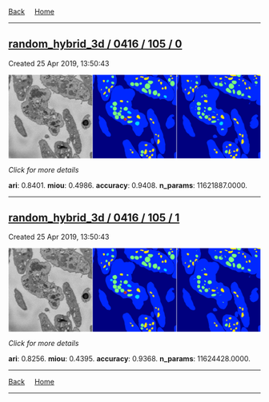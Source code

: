 
[Back](..)&nbsp;&nbsp;&nbsp;&nbsp;&nbsp;[Home](https://leapmanlab.github.io/snapshots)

---

<div class="summary"><a href="0"><h2>random_hybrid_3d / 0416 / 105 / 0</h2></a><p>Created 25 Apr 2019, 13:50:43
</p><a href="0"><img src="0/media/summary.png" align="center"></a><p>
<i>Click for more details</i>
</p></div>

**ari**: 0.8401. **miou**: 0.4986. **accuracy**: 0.9408. **n_params**: 11621887.0000. 

---

<div class="summary"><a href="1"><h2>random_hybrid_3d / 0416 / 105 / 1</h2></a><p>Created 25 Apr 2019, 13:50:43
</p><a href="1"><img src="1/media/summary.png" align="center"></a><p>
<i>Click for more details</i>
</p></div>

**ari**: 0.8256. **miou**: 0.4395. **accuracy**: 0.9368. **n_params**: 11624428.0000. 

---

[Back](..)&nbsp;&nbsp;&nbsp;&nbsp;&nbsp;[Home](https://leapmanlab.github.io/snapshots)

---